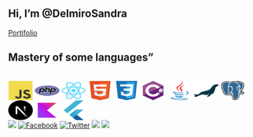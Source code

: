 ## Hi, I’m @DelmiroSandra
[Portifolio](https://delmirosandra.netlify.app/)



## Mastery of some languages”
<div style="display: inline_block"><br>
<!-- JavaScript -->
<img align="center" alt="Delmiro-JS" height="40" width="50" src="https://raw.githubusercontent.com/devicons/devicon/master/icons/javascript/javascript-original.svg">

<!-- PHP -->
<img align="center" alt="Delmiro-PHP" height="40" width="50" src="https://raw.githubusercontent.com/devicons/devicon/master/icons/php/php-original.svg">

<!-- React -->
<img align="center" alt="Delmiro-React" height="40" width="50" src="https://raw.githubusercontent.com/devicons/devicon/master/icons/react/react-original.svg">

<!-- HTML -->
<img align="center" alt="Delmiro-HTML" height="40" width="50" src="https://raw.githubusercontent.com/devicons/devicon/master/icons/html5/html5-original.svg">

<!-- CSS -->
<img align="center" alt="Delmiro-CSS" height="40" width="50" src="https://raw.githubusercontent.com/devicons/devicon/master/icons/css3/css3-original.svg">

<!-- C# -->
<img align="center" alt="Delmiro-Csharp" height="40" width="50" src="https://raw.githubusercontent.com/devicons/devicon/master/icons/csharp/csharp-original.svg">

<!-- Java -->
<img align="center" alt="Delmiro-Java" height="40" width="50" src="https://raw.githubusercontent.com/devicons/devicon/master/icons/java/java-original.svg">

<!-- MariaDB -->
<img align="center" alt="Delmiro-MariaDB" height="40" width="50" src="https://raw.githubusercontent.com/devicons/devicon/master/icons/mariadb/mariadb-original.svg">

  <!-- PostgreSQL -->
<img align="center" alt="Delmiro-PostgreSQL" height="40" width="50" src="https://raw.githubusercontent.com/devicons/devicon/master/icons/postgresql/postgresql-original.svg">

<!-- Next.js -->
<img align="center" alt="Delmiro-Nextjs" height="40" width="50" src="https://raw.githubusercontent.com/devicons/devicon/master/icons/nextjs/nextjs-original.svg">

<!-- Kotlin -->
<img align="center" alt="Delmiro-Kotlin" height="40" width="50" src="https://raw.githubusercontent.com/devicons/devicon/master/icons/kotlin/kotlin-original.svg">

<!-- Flutter -->
<img align="center" alt="Delmiro-Flutter" height="40" width="50" src="https://raw.githubusercontent.com/devicons/devicon/master/icons/flutter/flutter-original.svg">

</div>
<div>
  <a href="https://www.instagram.com/delmiro.sandra/" target="_blank"><img src="https://img.shields.io/badge/-Instagram-%23E4405F?style=for-the-badge&logo=instagram&logoColor=white" target="_blank"></a>
 	<a href="https://web.facebook.com/delmiro.sanda" target="_blank"><img src="https://img.shields.io/badge/-Facebook-%231877F2?style=for-the-badge&logo=facebook&logoColor=white" alt="Facebook"></a>
  <a href="https://twitter.com/Delmiro0Sandra" target="_blank"><img src="https://img.shields.io/badge/Twitter-1DA1F2?style=for-the-badge&logo=twitter&logoColor=white" alt="Twitter"></a>
  <a href = "delmirosandramanuelchongo@gmail.com"><img src="https://img.shields.io/badge/-Gmail-%23333?style=for-the-badge&logo=gmail&logoColor=white" target="_blank"></a>
  <a href="https://www.linkedin.com/in/delmiro-sandra-90b08b267/" target="_blank"><img src="https://img.shields.io/badge/-LinkedIn-%230077B5?style=for-the-badge&logo=linkedin&logoColor=white" target="_blank"></a> 
  
</div>
